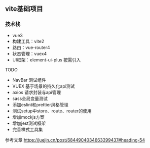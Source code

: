 ## vite基础项目

### 技术栈
- vue3
- 构建工具：vite2
- 路由：vue-router4
- 状态管理：vuex4
- UI框架：element-ui-plus 按需引入

TODO
- NavBar 测试组件
- VUEX 基于场景的持久化api测试
- axios 请求封装与api管理
- sass全局变量测试
- 添加eslint和prettier风格管理
- 测试setup中store、route、router的使用
- 增加mockjs方案
- 增加jest测试框架
- 完善样式工具集

参考文章
https://juejin.cn/post/6844904034663399437#heading-54